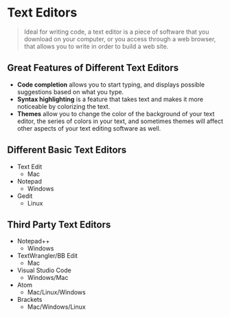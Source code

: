 # Text Editors
> Ideal for writing code, a text editor is a piece of software that you download on your computer, or you access through a web browser, that allows you to write in order to build a web site.

## Great Features of Different Text Editors
- **Code completion** allows you to start typing, and displays possible suggestions based on what you type.
- **Syntax highlighting** is a feature that takes text and makes it more noticeable by colorizing the text.
- **Themes** allow you to change the color of the background of your text editor, the series of colors in your text, and sometimes themes will affect other aspects of your text editing
software as well.

## Different Basic Text Editors
- Text Edit
  - Mac
- Notepad
  - Windows
- Gedit 
  - Linux

## Third Party Text Editors
- Notepad++
  - Windows
- TextWrangler/BB Edit
  - Mac
- Visual Studio Code
  - Windows/Mac
- Atom 
  - Mac/Linux/Windows
- Brackets 
  - Mac/Windows/Linux
